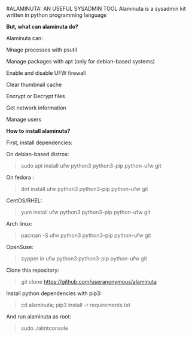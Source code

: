 #ALAMINUTA: AN USEFUL SYSADMIN TOOL
Alaminuta is a sysadmin kit written in python programming
language


**But, what can alaminuta do?**

Alaminuta can:

Mnage processes with psutil

Manage packages with apt (only for debian-based systems)

Enable and disable UFW firewall

Clear thumbnail cache

Encrypt or Decrypt files

Get network information

Manage users


**How to install alaminuta?**

First, install dependencies:

On debian-based distros:
> sudo apt install ufw python3 python3-pip python-ufw git

On fedora :
> dnf install ufw python3 python3-pip python-ufw git

CentOS/RHEL:
> yum install ufw python3 python3-pip python-ufw git

Arch linux:
>pacman -S ufw python3 python3-pip python-ufw git

OpenSuse:
> zypper in ufw python3 python3-pip python-ufw git

Clone this repository:

> git clone https://github.com/useranonymous/alaminuta

Install python dependencies with pip3:
> cd alaminuta; pip3 install -r requirements.txt

And run alaminuta as root:

> sudo ./almtconsole
